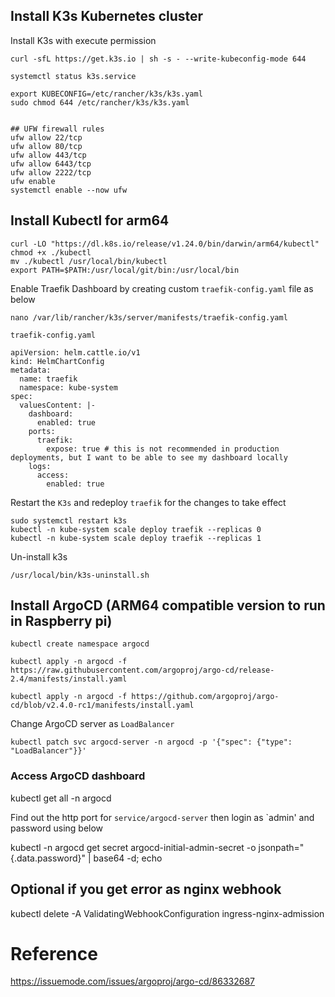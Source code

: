 ## Install K3s Kubernetes cluster

Install K3s with execute permission

```
curl -sfL https://get.k3s.io | sh -s - --write-kubeconfig-mode 644
```

```
systemctl status k3s.service

export KUBECONFIG=/etc/rancher/k3s/k3s.yaml
sudo chmod 644 /etc/rancher/k3s/k3s.yaml


## UFW firewall rules
ufw allow 22/tcp
ufw allow 80/tcp
ufw allow 443/tcp
ufw allow 6443/tcp
ufw allow 2222/tcp
ufw enable
systemctl enable --now ufw
```

## Install Kubectl for arm64

```
curl -LO "https://dl.k8s.io/release/v1.24.0/bin/darwin/arm64/kubectl"
chmod +x ./kubectl
mv ./kubectl /usr/local/bin/kubectl
export PATH=$PATH:/usr/local/git/bin:/usr/local/bin
```

Enable Traefik Dashboard by creating custom `traefik-config.yaml` file as below

```
nano /var/lib/rancher/k3s/server/manifests/traefik-config.yaml
```

`traefik-config.yaml`

```
apiVersion: helm.cattle.io/v1
kind: HelmChartConfig
metadata:
  name: traefik
  namespace: kube-system
spec:
  valuesContent: |-
    dashboard:
      enabled: true
    ports:
      traefik:
        expose: true # this is not recommended in production deployments, but I want to be able to see my dashboard locally
    logs:
      access:
        enabled: true
```

Restart the `K3s` and redeploy `traefik` for the changes to take effect

```
sudo systemctl restart k3s
kubectl -n kube-system scale deploy traefik --replicas 0
kubectl -n kube-system scale deploy traefik --replicas 1
```

Un-install k3s

```
/usr/local/bin/k3s-uninstall.sh
```

## Install ArgoCD (ARM64 compatible version to run in Raspberry pi)

```
kubectl create namespace argocd
```

```
kubectl apply -n argocd -f https://raw.githubusercontent.com/argoproj/argo-cd/release-2.4/manifests/install.yaml
```

```
kubectl apply -n argocd -f https://github.com/argoproj/argo-cd/blob/v2.4.0-rc1/manifests/install.yaml
```

Change ArgoCD server as `LoadBalancer`

```
kubectl patch svc argocd-server -n argocd -p '{"spec": {"type": "LoadBalancer"}}'
```

### Access ArgoCD dashboard

kubectl get all -n argocd

Find out the http port for `service/argocd-server` then login as `admin' and password using below

kubectl -n argocd get secret argocd-initial-admin-secret -o jsonpath="{.data.password}" | base64 -d; echo

## Optional if you get error as nginx webhook

kubectl delete -A ValidatingWebhookConfiguration ingress-nginx-admission

# Reference

https://issuemode.com/issues/argoproj/argo-cd/86332687
